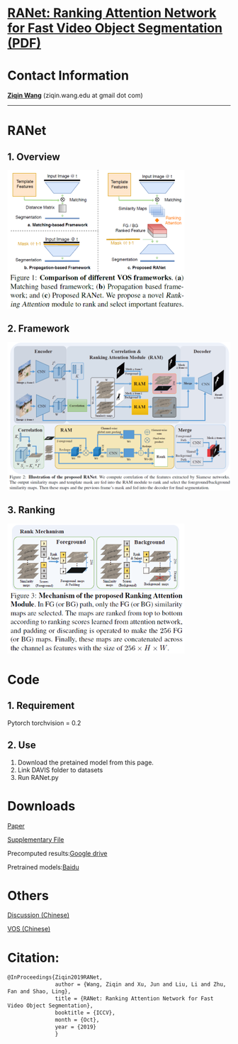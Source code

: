 # [RANet: Ranking Attention Network for Fast Video Object Segmentation](https://github.com/Storife/RANet/) [(PDF)](https://arxiv.org/abs/1908.06647)

# Contact Information

**[Ziqin Wang](https://github.com/Storife/)**  (ziqin.wang.edu at gmail dot com)

***
# RANet

## 1. Overview
<img src="pics/overview.png" width="400px"/>

## 2. Framework
<img src="pics/RANet.png" width="800px"/>

## 3. Ranking
<img src="pics/Ranking.png" width="400px"/>

# Code
## 1. Requirement
Pytorch
torchvision = 0.2

## 2. Use
1. Download the pretained model from this page.
2. Link DAVIS folder to datasets
3. Run RANet.py


# Downloads 
[Paper](https://arxiv.org/abs/1908.06647)

[Supplementary File](https://github.com/Storife/RANet/raw/master/Supp-Ziqin_RANet_Ranking%20Attention%20Network%20for%20Fast%20VOS.pdf)

Precomputed results:[Google drive](https://drive.google.com/folderview?id=1EwvDQiXAKAys_KVLTX5VRu8HggYiiUnl)

Pretrained models:[Baidu](https://pan.baidu.com/s/1_AVtp_IElsU4fr5Jmw9sRA)

# Others 
[Discussion (Chinese)](https://zhuanlan.zhihu.com/p/79725498)

[VOS (Chinese)](https://zhuanlan.zhihu.com/c_1152262715987898368)

# Citation:

	@InProceedings{Ziqin2019RANet,
                   author = {Wang, Ziqin and Xu, Jun and Liu, Li and Zhu, Fan and Shao, Ling},
                   title = {RANet: Ranking Attention Network for Fast Video Object Segmentation},
                   booktitle = {ICCV},
                   month = {Oct},
                   year = {2019}
                   }
                    






